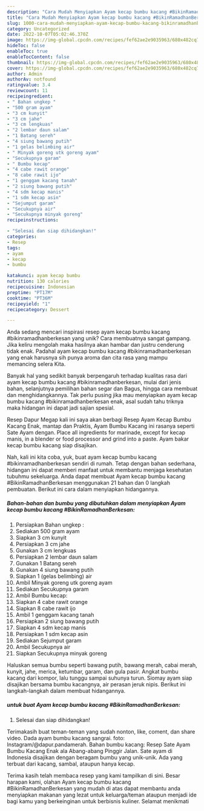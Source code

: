 ```yaml
---
description: "Cara Mudah Menyiapkan Ayam kecap bumbu kacang #BikinRamadhanBerkesan yang Mantap"
title: "Cara Mudah Menyiapkan Ayam kecap bumbu kacang #BikinRamadhanBerkesan yang Mantap"
slug: 1000-cara-mudah-menyiapkan-ayam-kecap-bumbu-kacang-bikinramadhanberkesan-yang-mantap
category: Uncategorized
date: 2022-10-07T05:02:46.370Z
image: https://img-global.cpcdn.com/recipes/fef62ae2e9035963/680x482cq70/ayam-kecap-bumbu-kacang-bikinramadhanberkesan-foto-resep-utama.jpg
hideToc: false
enableToc: true
enableTocContent: false
thumbnail: https://img-global.cpcdn.com/recipes/fef62ae2e9035963/680x482cq70/ayam-kecap-bumbu-kacang-bikinramadhanberkesan-foto-resep-utama.jpg
cover: https://img-global.cpcdn.com/recipes/fef62ae2e9035963/680x482cq70/ayam-kecap-bumbu-kacang-bikinramadhanberkesan-foto-resep-utama.jpg
author: Admin
authorAv: notfound
ratingvalue: 3.4
reviewcount: 11
recipeingredient:
- " Bahan ungkep "
- "500 gram ayam"
- "3 cm kunyit"
- "3 cm jahe"
- "3 cm lengkuas"
- "2 lembar daun salam"
- "1 Batang sereh"
- "4 siung bawang putih"
- "1 gelas belimbing air"
- " Minyak goreng utk goreng ayam"
- "Secukupnya garam"
- " Bumbu kecap"
- "4 cabe rawit orange"
- "8 cabe rawit ijo"
- "1 genggam kacang tanah"
- "2 siung bawang putih"
- "4 sdm kecap manis"
- "1 sdm kecap asin"
- "Sejumput garam"
- "Secukupnya air"
- "Secukupnya minyak goreng"
recipeinstructions:

- "Selesai dan siap dihidangkan!"
categories:
- Resep
tags:
- ayam
- kecap
- bumbu

katakunci: ayam kecap bumbu 
nutrition: 130 calories
recipecuisine: Indonesian
preptime: "PT17M"
cooktime: "PT36M"
recipeyield: "1"
recipecategory: Dessert

---
```





Anda sedang mencari inspirasi resep ayam kecap bumbu kacang #bikinramadhanberkesan yang unik? Cara membuatnya sangat gampang. Jika keliru mengolah maka hasilnya akan hambar dan justru cenderung tidak enak. Padahal ayam kecap bumbu kacang #bikinramadhanberkesan yang enak harusnya sih punya aroma dan cita rasa yang mampu memancing selera Kita.





Banyak hal yang sedikit banyak berpengaruh terhadap kualitas rasa dari ayam kecap bumbu kacang #bikinramadhanberkesan, mulai dari jenis bahan, selanjutnya pemilihan bahan segar dan Bagus, hingga cara membuat dan menghidangkannya. Tak perlu pusing jika mau menyiapkan ayam kecap bumbu kacang #bikinramadhanberkesan enak,      asal sudah tahu triknya maka hidangan ini dapat jadi sajian spesial.














Resep Dapur Megap kali ini saya akan berbagi Resep Ayam Kecap Bumbu Kacang Enak, mantap dan Praktis, Ayam Bumbu Kacang ini rasanya seperti Sate Ayam dengan. Place all ingredients for marinade, except for kecap manis, in a blender or food processor and grind into a paste. Ayam bakar kecap bumbu kacang siap disajikan.






Nah, kali ini kita coba, yuk, buat ayam kecap bumbu kacang #bikinramadhanberkesan sendiri di rumah. Tetap dengan bahan sederhana, hidangan ini dapat memberi manfaat untuk membantu menjaga kesehatan tubuhmu sekeluarga. Anda dapat membuat Ayam kecap bumbu kacang #BikinRamadhanBerkesan menggunakan 21 bahan dan 0 langkah pembuatan. Berikut ini cara dalam menyiapkan hidangannya.

<!--inarticleads1-->

##### Bahan-bahan dan bumbu yang dibutuhkan dalam menyiapkan Ayam kecap bumbu kacang #BikinRamadhanBerkesan:

1. Persiapkan  Bahan ungkep :
1. Sediakan 500 gram ayam
1. Siapkan 3 cm kunyit
1. Persiapkan 3 cm jahe
1. Gunakan 3 cm lengkuas
1. Persiapkan 2 lembar daun salam
1. Gunakan 1 Batang sereh
1. Gunakan 4 siung bawang putih
1. Siapkan 1 (gelas belimbing) air
1. Ambil  Minyak goreng utk goreng ayam
1. Sediakan Secukupnya garam
1. Ambil  Bumbu kecap:
1. Siapkan 4 cabe rawit orange
1. Siapkan 8 cabe rawit ijo
1. Ambil 1 genggam kacang tanah
1. Persiapkan 2 siung bawang putih
1. Siapkan 4 sdm kecap manis
1. Persiapkan 1 sdm kecap asin
1. Sediakan Sejumput garam
1. Ambil Secukupnya air
1. Siapkan Secukupnya minyak goreng


Haluskan semua bumbu seperti bawang putih, bawang merah, cabai merah, kunyit, jahe, merica, ketumbar, garam, dan gula pasir. Angkat bumbu kacang dari kompor, lalu tunggu sampai suhunya turun. Siomay ayam siap disajikan bersama bumbu kacangnya, air perasan jeruk nipis. Berikut ini langkah-langkah dalam membuat hidangannya. 

<!--inarticleads2-->

#####  untuk buat Ayam kecap bumbu kacang #BikinRamadhanBerkesan:


1. Selesai dan siap dihidangkan!

Terimakasih buat teman-teman yang sudah nonton, like, coment, dan share video. Dada ayam bumbu kacang sangrai. foto: Instagram/@dapur.pandamerah. Bahan bumbu kacang: Resep Sate Ayam Bumbu Kacang Enak ala Abang-abang Pinggir Jalan. Sate ayam di Indonesia disajikan dengan beragam bumbu yang unik-unik. Ada yang terbuat dari kacang, sambal, ataupun hanya kecap. 

Terima kasih telah membaca resep yang kami tampilkan di sini. Besar harapan kami, olahan Ayam kecap bumbu kacang #BikinRamadhanBerkesan yang mudah di atas dapat membantu anda menyiapkan makanan yang lezat untuk keluarga/teman ataupun menjadi ide bagi kamu yang berkeinginan untuk berbisnis kuliner. Selamat menikmati
